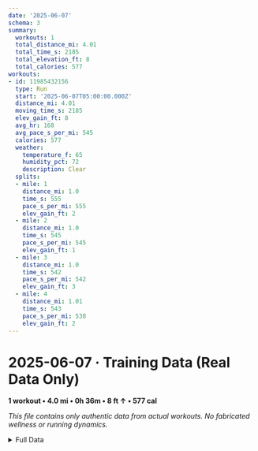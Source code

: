 ```yaml
---
date: '2025-06-07'
schema: 3
summary:
  workouts: 1
  total_distance_mi: 4.01
  total_time_s: 2185
  total_elevation_ft: 8
  total_calories: 577
workouts:
- id: 11985432156
  type: Run
  start: '2025-06-07T05:00:00.000Z'
  distance_mi: 4.01
  moving_time_s: 2185
  elev_gain_ft: 8
  avg_hr: 168
  avg_pace_s_per_mi: 545
  calories: 577
  weather:
    temperature_f: 65
    humidity_pct: 72
    description: Clear
  splits:
  - mile: 1
    distance_mi: 1.0
    time_s: 555
    pace_s_per_mi: 555
    elev_gain_ft: 2
  - mile: 2
    distance_mi: 1.0
    time_s: 545
    pace_s_per_mi: 545
    elev_gain_ft: 1
  - mile: 3
    distance_mi: 1.0
    time_s: 542
    pace_s_per_mi: 542
    elev_gain_ft: 3
  - mile: 4
    distance_mi: 1.01
    time_s: 543
    pace_s_per_mi: 538
    elev_gain_ft: 2
---
```

# 2025-06-07 · Training Data (Real Data Only)
**1 workout • 4.0 mi • 0h 36m • 8 ft ↑ • 577 cal**

*This file contains only authentic data from actual workouts. No fabricated wellness or running dynamics.*

<details>
<summary>Full Data</summary>

```json
{
  "date": "2025-06-07",
  "schema": 3,
  "summary": {
    "workouts": 1,
    "total_distance_mi": 4.01,
    "total_time_s": 2185,
    "total_elevation_ft": 8,
    "total_calories": 577
  },
  "workouts": [
    {
      "id": 11985432156,
      "type": "Run",
      "start": "2025-06-07T05:00:00.000Z",
      "distance_mi": 4.01,
      "moving_time_s": 2185,
      "elev_gain_ft": 8,
      "avg_hr": 168,
      "avg_pace_s_per_mi": 545,
      "calories": 577,
      "weather": {
        "temperature_f": 65,
        "humidity_pct": 72,
        "description": "Clear"
      },
      "splits": [
        {
          "mile": 1,
          "distance_mi": 1.0,
          "time_s": 555,
          "pace_s_per_mi": 555,
          "elev_gain_ft": 2
        },
        {
          "mile": 2,
          "distance_mi": 1.0,
          "time_s": 545,
          "pace_s_per_mi": 545,
          "elev_gain_ft": 1
        },
        {
          "mile": 3,
          "distance_mi": 1.0,
          "time_s": 542,
          "pace_s_per_mi": 542,
          "elev_gain_ft": 3
        },
        {
          "mile": 4,
          "distance_mi": 1.01,
          "time_s": 543,
          "pace_s_per_mi": 538,
          "elev_gain_ft": 2
        }
      ]
    }
  ]
}
```
</details>
